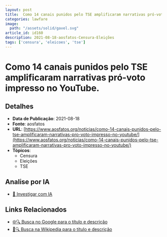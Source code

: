 ```yaml
---
layout: post
title:  Como 14 canais punidos pelo TSE amplificaram narrativas pró-voto impresso no YouTube.
categories: lawfare
image: 
  path: "/assets/solid/gavel.svg"
article_id: id160
description: 2021-08-18-aosfatos-Censura-Eleições
tags: ['censura', 'eleicoes', 'tse']
---
```


# Como 14 canais punidos pelo TSE amplificaram narrativas pró-voto impresso no YouTube.

## Detalhes
- **Data de Publicação**: 2021-08-18
- **Fonte**: aosfatos
- **URL**: [https://www.aosfatos.org/noticias/como-14-canais-punidos-pelo-tse-amplificaram-narrativas-pro-voto-impresso-no-youtube/](https://www.aosfatos.org/noticias/como-14-canais-punidos-pelo-tse-amplificaram-narrativas-pro-voto-impresso-no-youtube/)
- **Tópicos**:
  - Censura
  - Eleições
  - TSE

## Analise por IA
- [🤖 Investigar com IA](https://www.perplexity.ai/search?q=%22not%C3%ADcia%20artigo%20Brasil%22%20Como%2014%20canais%20punidos%20pelo%20TSE%20amplificaram%20narrativas%20pr%C3%B3-voto%20impresso%20no%20YouTube.%20aosfatos%202021-08-18)

## Links Relacionados
- [🌐🔍 Busca no Google para o título e descrição](https://www.google.com/search?q=%22not%C3%ADcia%20artigo%20Brasil%22%20Como%2014%20canais%20punidos%20pelo%20TSE%20amplificaram%20narrativas%20pr%C3%B3-voto%20impresso%20no%20YouTube.%20aosfatos%202021-08-18)
- [📖🔍 Busca na Wikipedia para o título e descrição](https://pt.wikipedia.org/w/index.php?search=%22not%C3%ADcia%20artigo%20Brasil%22%20Como%2014%20canais%20punidos%20pelo%20TSE%20amplificaram%20narrativas%20pr%C3%B3-voto%20impresso%20no%20YouTube.%20aosfatos%202021-08-18)

